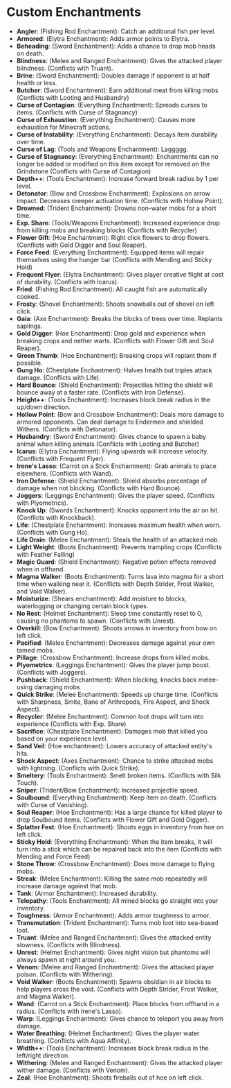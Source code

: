 # Custom Enchantments

- **Angler**: (Fishing Rod Enchantment): Catch an additional fish per level.
- **Armored**: (Elytra Enchantment): Adds armor points to Elytra.
- **Beheading**: (Sword Enchantment): Adds a chance to drop mob heads on death.
- **Blindness**: (Melee and Ranged Enchantment): Gives the attacked player blindness. (Conflicts with Truant).
- **Brine**: (Sword Enchantment): Doubles damage if opponent is at half health or less.
- **Butcher**: (Sword Enchantment): Earn additional meat from killing mobs (Conflicts with Looting and Husbandry)
- **Curse of Contagion**: (Everything Enchantment): Spreads curses to items. (Conflicts with Curse of Stagnancy)
- **Curse of Exhaustion**: (Everything Enchantment): Causes more exhaustion for Minecraft actions.
- **Curse of Instability**: (Everything Enchantment): Decays item durability over time.
- **Curse of Lag**: (Tools and Weapons Enchantment): Laggggg.
- **Curse of Stagnancy**: (Everything Enchantment): Enchantments can no longer be added or modified on this item except for removed on the Grindstone (Conflicts with Curse of Contagion)
- **Depth++**: (Tools Enchantment): Increase forward break radius by 1 per level.
- **Detonator**: (Bow and Crossbow Enchantment): Explosions on arrow impact. Decreases creeper activation time. (Conflicts with Hollow Point).
- **Drowned**: (Trident Enchantment): Drowns non-water mobs for a short time.
- **Exp. Share**: (Tools/Weapons Enchantment): Increased experience drop from killing mobs and breaking blocks (Conflicts with Recycler)
- **Flower Gift**: (Hoe Enchantment): Right click flowers to drop flowers. (Conflicts with Gold Digger and Soul Reaper).
- **Force Feed**: (Everything Enchantment): Equipped items will repair themselves using the hunger bar (Conflicts with Mending and Sticky Hold)
- **Frequent Flyer**: (Elytra Enchantment): Gives player creative flight at cost of durability. (Conflicts with Icarus).
- **Fried**: (Fishing Rod Enchantment): All caught fish are automatically cooked.
- **Frosty**: (Shovel Enchantment): Shoots snowballs out of shovel on left click.
- **Gaia**: (Axe Enchantment): Breaks the blocks of trees over time. Replants saplings.
- **Gold Digger**: (Hoe Enchantment): Drop gold and experience when breaking crops and nether warts. (Conflicts with Flower Gift and Soul Reaper).
- **Green Thumb**: (Hoe Enchantment): Breaking crops will replant them if possible.
- **Gung Ho**: (Chestplate Enchantment): Halves health but triples attack damage. (Conflicts with Life).
- **Hard Bounce**: (Shield Enchantment): Projectiles hitting the shield will bounce away at a faster rate. (Conflicts with Iron Defense).
- **Height++**: (Tools Enchantment): Increases block break radius in the up/down direction.
- **Hollow Point**: (Bow and Crossbow Enchantment): Deals more damage to armored opponents. Can deal damage to Endermen and shielded Withers. (Conflicts with Detonator).
- **Husbandry**: (Sword Enchantment): Gives chance to spawn a baby animal when killing animals (Conflicts with Looting and Butcher)
- **Icarus**: (Elytra Enchantment): Flying upwards will increase velocity. (Conflicts with Frequent Flyer).
- **Irene's Lasso**: (Carrot on a Stick Enchantment): Grab animals to place elsewhere. (Conflicts with Wand).
- **Iron Defense**: (Shield Enchantment): Shield absorbs percentage of damage when not blocking. (Conflicts with Hard Bounce).
- **Joggers**: (Leggings Enchantment): Gives the player speed. (Conflicts with Plyometrics).
- **Knock Up**: (Swords Enchantment): Knocks opponent into the air on hit. (Conflicts with Knockback).
- **Life**: (Chestplate Enchantment): Increases maximum health when worn. (Conflicts with Gung Ho).
- **Life Drain**: (Melee Enchantment): Steals the health of an attacked mob.
- **Light Weight**: (Boots Enchantment): Prevents trampling crops (Conflicts with Feather Falling)
- **Magic Guard**: (Shield Enchantment): Negative potion effects removed when in offhand.
- **Magma Walker**: (Boots Enchantment): Turns lava into magma for a short time when walking near it. (Conflicts with Depth Strider, Frost Walker, and Void Walker).
- **Moisturize**: (Shears enchantment): Add moisture to blocks, waterlogging or changing certain block types.
- **No Rest**: (Helmet Enchantment): Sleep time constantly reset to 0, causing no phantoms to spawn. (Conflicts with Unrest).
- **Overkill**: (Bow Enchantment): Shoots arrows in inventory from bow on left click.
- **Pacified**: (Melee Enchantment): Decreases damage against your own tamed mobs.
- **Pillage**: (Crossbow Enchantment): Increase drops from killed mobs.
- **Plyometrics**: (Leggings Enchantment): Gives the player jump boost. (Conflicts with Joggers).
- **Pushback**: (Shield Enchantment): When blocking, knocks back melee-using damaging mobs
- **Quick Strike**: (Melee Enchantment): Speeds up charge time. (Conflicts with Sharpness, Smite, Bane of Arthropods, Fire Aspect, and Shock Aspect).
- **Recycler**: (Melee Enchantment): Common loot drops will turn into experience (Conflicts with Exp. Share)
- **Sacrifice**: (Chestplate Enchantment): Damages mob that killed you based on your experience level.
- **Sand Veil**: (Hoe enchantment): Lowers accuracy of attacked entity's hits.
- **Shock Aspect**: (Axes Enchantment): Chance to strike attacked mobs with lightning. (Conflicts with Quick Strike).
- **Smeltery**: (Tools Enchantment): Smelt broken items. (Conflicts with Silk Touch).
- **Sniper**: (Trident/Bow Enchantment): Increased projectile speed.
- **Soulbound**: (Everything Enchantment): Keep item on death. (Conflicts with Curse of Vanishing).
- **Soul Reaper**: (Hoe Enchantment): Has a large chance for killed player to drop Soulbound items. (Conflicts with Flower Gift and Gold Digger).
- **Splatter Fest**: (Hoe Enchantment): Shoots eggs in inventory from hoe on left click.
- **Sticky Hold**: (Everything Enchantment): When the item breaks, it will turn into a stick which can be repaired back into the item (Conflicts with Mending and Force Feed)
- **Stone Throw**: (Crossbow Enchantment): Does more damage to flying mobs.
- **Streak**: (Melee Enchantment): Killing the same mob repeatedly will increase damage against that mob.
- **Tank**: (Armor Enchantment): Increased durability.
- **Telepathy**: (Tools Enchantment): All mined blocks go straight into your inventory.
- **Toughness**: (Armor Enchantment): Adds armor toughness to armor.
- **Transmutation**: (Trident Enchantment): Turns mob loot into sea-based loot.
- **Truant**: (Melee and Ranged Enchantment): Gives the attacked entity slowness. (Conflicts with Blindness).
- **Unrest**: (Helmet Enchantment): Gives night vision but phantoms will always spawn at night around you.
- **Venom**: (Melee and Ranged Enchantment): Gives the attacked player poison. (Conflicts with Withering).
- **Void Walker**: (Boots Enchantment): Spawns obsidian in air blocks to help players cross the void. (Conflicts with Depth Strider, Frost Walker, and Magma Walker).
- **Wand**: (Carrot on a Stick Enchantment): Place blocks from offhand in a radius. (Conflicts with Irene's Lasso).
- **Warp**: (Leggings Enchantment): Gives chance to teleport you away from damage.
- **Water Breathing**: (Helmet Enchantment): Gives the player water breathing. (Conflicts with Aqua Affinity).
- **Width++**: (Tools Enchantment): Increases block break radius in the left/right direction.
- **Withering**: (Melee and Ranged Enchantment): Gives the attacked player wither damage. (Conflicts with Venom).
- **Zeal**: (Hoe Enchantment): Shoots fireballs out of hoe on left click.